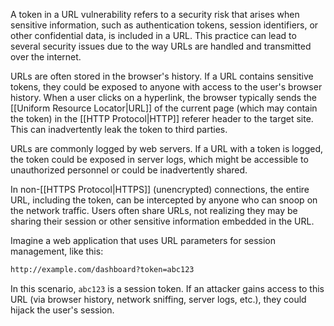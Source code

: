 A token in a URL vulnerability refers to a security risk that arises when sensitive information, such as authentication tokens, session identifiers, or other confidential data, is included in a URL. This practice can lead to several security issues due to the way URLs are handled and transmitted over the internet.
  
URLs are often stored in the browser's history. If a URL contains sensitive tokens, they could be exposed to anyone with access to the user's browser history. When a user clicks on a hyperlink, the browser typically sends the [[Uniform Resource Locator|URL]] of the current page (which may contain the token) in the [[HTTP Protocol|HTTP]] referer header to the target site. This can inadvertently leak the token to third parties.

URLs are commonly logged by web servers. If a URL with a token is logged, the token could be exposed in server logs, which might be accessible to unauthorized personnel or could be inadvertently shared. 

In non-[[HTTPS Protocol|HTTPS]] (unencrypted) connections, the entire URL, including the token, can be intercepted by anyone who can snoop on the network traffic. Users often share URLs, not realizing they may be sharing their session or other sensitive information embedded in the URL.

Imagine a web application that uses URL parameters for session management, like this:

```html
http://example.com/dashboard?token=abc123
```

In this scenario, `abc123` is a session token. If an attacker gains access to this URL (via browser history, network sniffing, server logs, etc.), they could hijack the user's session.